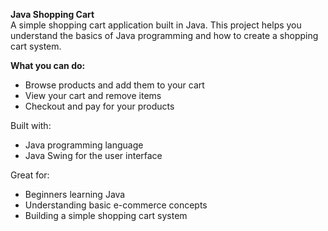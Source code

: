 <b> Java Shopping Cart </b>
<br>
A simple shopping cart application built in Java. This project helps you understand the basics of Java programming and how to create a shopping cart system.

<b> What you can do: </b>

- Browse products and add them to your cart
- View your cart and remove items
- Checkout and pay for your products

Built with:

- Java programming language
- Java Swing for the user interface

Great for:

- Beginners learning Java
- Understanding basic e-commerce concepts
- Building a simple shopping cart system
